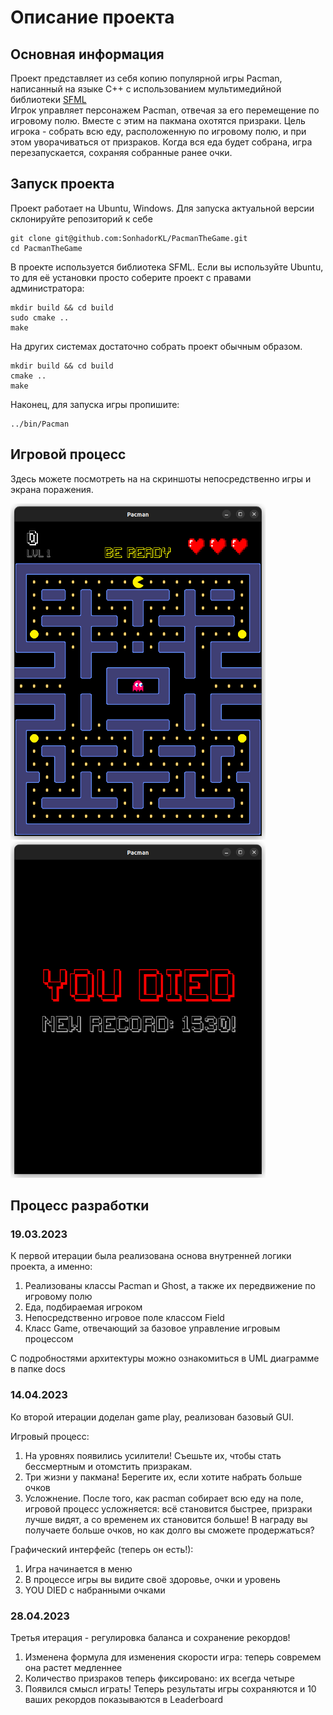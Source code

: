 # Описание проекта #
## Основная информация ##
Проект представляет из себя копию популярной игры Pacman, написанный на языке C++ с использованием мультимедийной библиотеки [SFML](https://www.sfml-dev.org/)  
Игрок управляет персонажем Pacman, отвечая за его перемещение по игровому полю. Вместе с этим на пакмана охотятся призраки. Цель игрока - собрать всю еду, расположенную по игровому полю, и при этом уворачиваться от призраков. Когда вся еда будет собрана, игра перезапускается, сохраняя собранные ранее очки.



## Запуск проекта ##
Проект работает на Ubuntu, Windows. Для запуска актуальной версии склонируйте репозиторий к себе
```console
git clone git@github.com:SonhadorKL/PacmanTheGame.git
cd PacmanTheGame
```
В проекте используется библиотека SFML. Если вы используйте Ubuntu, то для её установки просто соберите проект с правами администратора:
```console
mkdir build && cd build
sudo cmake ..
make
```
На других системах достаточно собрать проект обычным образом.
```console
mkdir build && cd build
cmake ..
make
```
Наконец, для запуска игры пропишите:
```console
../bin/Pacman
```

## Игровой процесс
Здесь можете посмотреть на на скриншоты непосредственно игры и экрана поражения.

![](/docs/img/game.png)
![](/docs/img/death_screen.png)

## Процесс разработки ##
### 19.03.2023 ###

К первой итерации была реализована основа внутренней логики проекта, а именно:
1. Реализованы классы Pacman и Ghost, а также их передвижение по игровому полю
2. Еда, подбираемая игроком
3. Непосредственно игровое поле классом Field
4. Класс Game, отвечающий за базовое управление игровым процессом  

С подробностями архитектуры можно ознакомиться в UML диаграммe в папке docs

### 14.04.2023 ###
Ко второй итерации доделан game play, реализован базовый GUI.

Игровый процесс:
1. На уровнях появились усилители! Съешьте их, чтобы стать бессмертным и отомстить призракам.
2. Три жизни у пакмана! Берегите их, если хотите набрать больше очков
3. Усложнение. После того, как pacman собирает всю еду на поле, игровой процесс усложняется: всё становится быстрее, призраки лучше видят, а со временем их становится больше! В награду вы получаете больше очков, но как долго вы сможете продержаться?

Графический интерфейс (теперь он есть!):
1. Игра начинается в меню
2. В процессе игры вы видите своё здоровье, очки и уровень
3. YOU DIED с набранными очками

### 28.04.2023 ###
Третья итерация - регулировка баланса и сохранение рекордов!
1. Изменена формула для изменения скорости игра: теперь совремем она растет медленнее
2. Количество призраков теперь фиксировано: их всегда четыре
3. Появился смысл играть! Теперь результаты игры сохраняются и 10 ваших рекордов показываются в Leaderboard